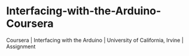 # Interfacing-with-the-Arduino-Coursera

Coursera | Interfacing with the Arduino | University of California, Irvine | Assignment
